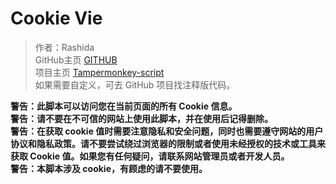 <h1 id="cookie-vie">Cookie Vie</h1>
<blockquote>
	<p>作者：Rashida <br />
        GitHub主页 
		<a href="https://github.com/RashidaKAKU/">GITHUB</a> <br />
        项目主页 
		<a href="https://github.com/RashidaKAKU/Tampermonkey-script">Tampermonkey-script</a> <br />
        如果需要自定义，可去 GitHub 项目找注释版代码。 <br />
	</p>
</blockquote>
<b>警告：此脚本可以访问您在当前页面的所有 Cookie 信息。</b><br />
<b>警告：请不要在不可信的网站上使用此脚本，并在使用后记得删除。</b><br />
<b>警告：在获取 cookie 值时需要注意隐私和安全问题，同时也需要遵守网站的用户协议和隐私政策。请不要尝试绕过浏览器的限制或者使用未经授权的技术或工具来获取 Cookie 值。如果您有任何疑问，请联系网站管理员或者开发人员。</b><br />
<b>警告：本脚本涉及 cookie，有顾虑的请不要使用。</b>
